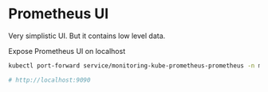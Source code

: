 # Prometheus UI

Very simplistic UI. But it contains low level data.

Expose Prometheus UI on localhost
```bash
kubectl port-forward service/monitoring-kube-prometheus-prometheus -n monitoring 9090:9090

# http://localhost:9090
```
